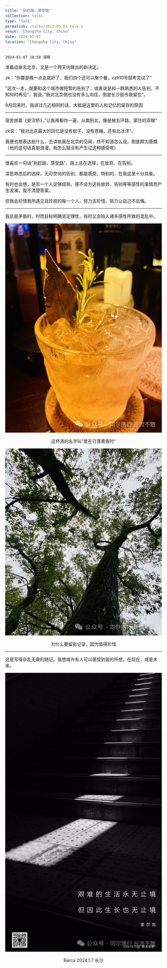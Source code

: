 ```yaml
---
title: "别赶路，感受路"
collection: talks
type: "Talk"
permalink: /talks/2012-03-01-talk-1
venue: "Changsha City, China"
date: 2024-01-07
location: "Changsha City, China"
---
```




`2024-01-07 10:58 湖南`

准备动身去北京，又是一个两天内做出的新决定。

zk：”你要是晚一点走就好了，我们四个还可以聚个餐，czh10号就考完试了“

”这次一走，就要和这个城市做短暂的告别了，或者说是和一群熟悉的人告别，不知何时再见“，我说，”我对北京倒也没有多么向往，倒是长沙挺令我留恋“。

9月回来时，我讲过几近相同的话，大抵是这里的人和记忆的留存的原因

-----

宿舍放着《安河桥》，”让我再看你一遍，从南到北，像是被五环路，蒙住的双眼“

zk说：”我对北京最大的回忆是没有蚊子，没有苍蝇，还有北冰洋“。

我便也想表达些什么，去讲些我在北京的见闻，终不知道怎么说，倒是颇为感慨（他的这句话真是浪漫，我怎么就没有产生过这种感受呢）

-----

很喜欢一句话”别赶路，感受路“，路上总在选择，在放弃，在告别。

深思熟虑后的选择，无可奈何的告别，都是感受。特别的，在我这里十分具象。

有时也会想，是否一个人足够成熟，便不会为这些放弃、告别等等感性的事情而产生波澜，我不清楚答案。

但我会珍惜我所遇见且珍视的每一个人，努力去珍惜，努力让自己不后悔。

-----

我总是矛盾的，时而目标明确坚定理性，有时又会陷入诸多感性所致的混乱中。



![替代文本](https://github.com/Barca0412/Barca0412.github.io/blob/c789e8a175e106c1c5230914e6a7568135792b12/images/1.jpg "这杯酒的名字叫”爱在日落黄昏时“")
<div align="center">
这杯酒的名字叫”爱在日落黄昏时“
</div>

![替代文本](https://github.com/Barca0412/Barca0412.github.io/blob/c789e8a175e106c1c5230914e6a7568135792b12/images/2.jpg "为什么要留影记录，因为值得珍惜")
<div align="center">
为什么要留影记录，因为值得珍惜
</div>


-----
这是写得杂乱无章的随记，我想或许有人可以感受到我的所想，在现在，或是未来。

![](https://github.com/Barca0412/Barca0412.github.io/blob/c789e8a175e106c1c5230914e6a7568135792b12/images/3.jpg)

<div align="center">
  Barca
  2024.1.7
  长沙
</div>

